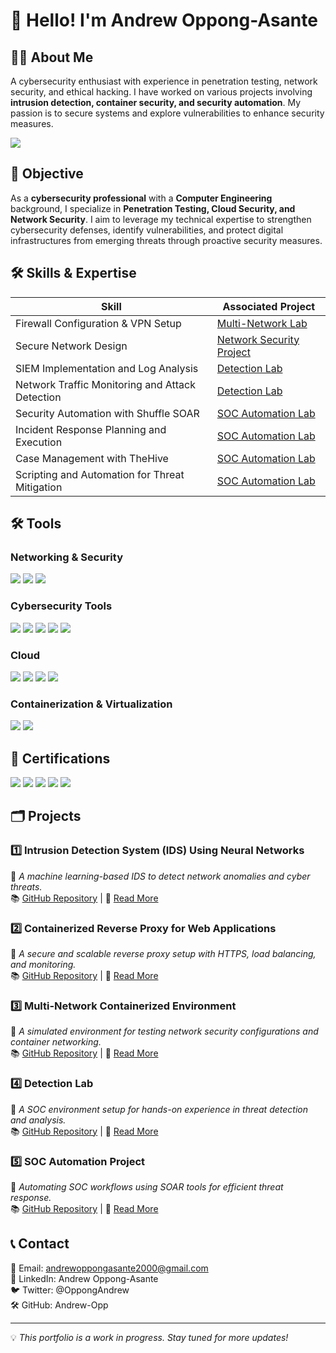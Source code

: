 # 🚀 Hello! I'm **Andrew Oppong-Asante**

## 👨‍💻 About Me

A cybersecurity enthusiast with experience in penetration testing, network security, and ethical hacking. I have worked on various projects involving **intrusion detection, container security, and security automation**. My passion is to secure systems and explore vulnerabilities to enhance security measures.

<a href="https://www.linkedin.com/in/andrew-oppong-asante-663368286/"><img src="https://img.shields.io/badge/-LinkedIn-0072b1?&style=for-the-badge&logo=linkedin&logoColor=white" /></a>

## 🎯 Objective

As a **cybersecurity professional** with a **Computer Engineering** background, I specialize in **Penetration Testing, Cloud Security, and Network Security**. I aim to leverage my technical expertise to strengthen cybersecurity defenses, identify vulnerabilities, and protect digital infrastructures from emerging threats through proactive security measures.

## 🛠️ Skills & Expertise

| Skill                                         | Associated Project         |
|-----------------------------------------------|----------------------------|
| Firewall Configuration & VPN Setup           | [Multi-Network Lab](#)     |
| Secure Network Design                        | [Network Security Project](#) |
| SIEM Implementation and Log Analysis          | [Detection Lab](#)         |
| Network Traffic Monitoring and Attack Detection | [Detection Lab](#)       |
| Security Automation with Shuffle SOAR         | [SOC Automation Lab](#)   |
| Incident Response Planning and Execution      | [SOC Automation Lab](#)   |
| Case Management with TheHive                  | [SOC Automation Lab](#)   |
| Scripting and Automation for Threat Mitigation | [SOC Automation Lab](#)  |

## 🛠️ Tools

### Networking & Security
<div>
    <img src="https://img.shields.io/badge/-Firewall_Configuration-FF5733?&style=for-the-badge&logo=Security&logoColor=white" />
    <img src="https://img.shields.io/badge/-VPN_Setup-2980B9?&style=for-the-badge&logo=Security&logoColor=white" />
    <img src="https://img.shields.io/badge/-Secure_Network_Design-27AE60?&style=for-the-badge&logo=Security&logoColor=white" />
</div>

### Cybersecurity Tools
<div>
    <img src="https://img.shields.io/badge/-Metasploit-EE5A24?&style=for-the-badge&logo=Metasploit&logoColor=white" />
    <img src="https://img.shields.io/badge/-Nmap-004C99?&style=for-the-badge&logo=Nmap&logoColor=white" />
    <img src="https://img.shields.io/badge/-Wireshark-1679A7?&style=for-the-badge&logo=Wireshark&logoColor=white" />
    <img src="https://img.shields.io/badge/-Burp_Suite-FF0000?&style=for-the-badge&logo=BurpSuite&logoColor=white" />
    <img src="https://img.shields.io/badge/-Wazuh-2C3E50?&style=for-the-badge&logo=Wazuh&logoColor=white" />
</div>

### Cloud
<div>
    <img src="https://img.shields.io/badge/-AWS_S3-FF9900?&style=for-the-badge&logo=AmazonAWS&logoColor=white" />
    <img src="https://img.shields.io/badge/-AWS_EC2-232F3E?&style=for-the-badge&logo=AmazonAWS&logoColor=white" />
    <img src="https://img.shields.io/badge/-AWS_VPC-FF9900?&style=for-the-badge&logo=AmazonAWS&logoColor=white" />
    <img src="https://img.shields.io/badge/-AWS_IAM-232F3E?&style=for-the-badge&logo=AmazonAWS&logoColor=white" />
</div>

### Containerization & Virtualization
<div>
    <img src="https://img.shields.io/badge/-Docker-2496ED?&style=for-the-badge&logo=Docker&logoColor=white" />
    <img src="https://img.shields.io/badge/-VMware-607078?&style=for-the-badge&logo=VMware&logoColor=white" />
</div>

## 📝 Certifications

<div>
<img src="https://img.shields.io/badge/-IBM-1F70C1?&style=for-the-badge&logo=IBM&logoColor=white" />
<img src="https://img.shields.io/badge/-EC--Council_Ethical_Hacking_Essentials-FF0000?&style=for-the-badge&logoColor=white" />
<img src="https://img.shields.io/badge/-EC--Council_Digital_Forensics_Essentials-FF0000?&style=for-the-badge&logoColor=white" />
<img src="https://img.shields.io/badge/-Cisco_SOC_Fundamentals-004C99?&style=for-the-badge&logo=Cisco&logoColor=white" />
<img src="https://img.shields.io/badge/-Cisco_Endpoints_and_Systems_Security-004C99?&style=for-the-badge&logo=Cisco&logoColor=white" />
</div>

## 🗂 Projects

### 1️⃣ **Intrusion Detection System (IDS) Using Neural Networks**
📌 *A machine learning-based IDS to detect network anomalies and cyber threats.*  
📚 [GitHub Repository](#) | 📝 [Read More](#)

### 2️⃣ **Containerized Reverse Proxy for Web Applications**
📌 *A secure and scalable reverse proxy setup with HTTPS, load balancing, and monitoring.*  
📚 [GitHub Repository](#) | 📝 [Read More](#)

### 3️⃣ **Multi-Network Containerized Environment**
📌 *A simulated environment for testing network security configurations and container networking.*  
📚 [GitHub Repository](#) | 📝 [Read More](#)

### 4️⃣ **Detection Lab**
📌 *A SOC environment setup for hands-on experience in threat detection and analysis.*  
📚 [GitHub Repository](#) | 📝 [Read More](#)

### 5️⃣ **SOC Automation Project**
📌 *Automating SOC workflows using SOAR tools for efficient threat response.*  
📚 [GitHub Repository](#) | 📝 [Read More](#)

## 📞 Contact

📧 Email: andrewoppongasante2000@gmail.com  
🔗 LinkedIn: Andrew Oppong-Asante  
🐦 Twitter: @OppongAndrew  
🛠️ GitHub: Andrew-Opp  

---

💡 *This portfolio is a work in progress. Stay tuned for more updates!*
